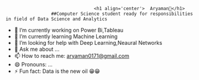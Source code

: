                                      <h1 align='center'>  Aryaman👋</h1>
                     ##Computer Science student ready for responsibilities in field of Data Science and Analytics

<!--
**aryaman00/aryaman00** is a ✨ _special_ ✨ repository because its `README.md` (this file) appears on your GitHub profile.

Here are some ideas to get you started:
-->
- 🔭 I’m currently working on Power Bi,Tableau
- 🌱 I’m currently learning Machine Learning
- 🤔 I’m looking for help with Deep Learning,Neaural Networks
- 💬 Ask me about ...
- 📫 How to reach me: aryaman0171@gmail.com
- 😄 Pronouns: ...
- ⚡ Fun fact: Data is the new oil 😁😁

